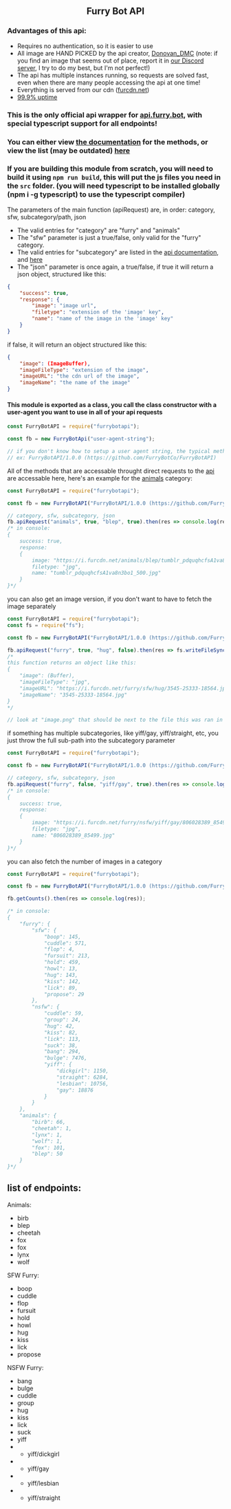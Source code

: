 ## <center>Furry Bot API</center>

### Advantages of this api:
* Requires no authentication, so it is easier to use
* All image are HAND PICKED by the api creator, [Donovan_DMC](https://furry.cool) (note: if you find an image that seems out of place, report it in [our Discord server](https://discord.gg/YazeA7e), I try to do my best, but I'm not perfect!)
* The api has multiple instances running, so requests are solved fast, even when there are many people accessing the api at one time!
* Everything is served from our cdn ([furcdn.net](https://furcdn.net))
* [99.9% uptime](https://status.api.furry.bot/)

### This is the **only** official api wrapper for [api.furry.bot](https://apidocs.furry.bot), with special typescript support for all endpoints!

### You can either view [the documentation](https://apidocs.furry.bot) for the methods, or view the list (may be outdated) [here](#list-of-endpoints) 

### If you are building this module from scratch, you will need to build it using `npm run build`, this will put the js files you need in the `src` folder. (you will need typescript to be installed globally (npm i -g typescript) to use the typescript compiler) 

The parameters of the main function (apiRequest) are, in order: category, sfw, subcategory/path, json<br>
* The valid entries for "category" are "furry" and "animals"<br>
* The "sfw" parameter is just a true/false, only valid for the "furry" category.<br>
* The valid entries for "subcategory" are listed in the [api documentation](https://apidocs.furry.bot), and [here](#list-of-endpoints)
* The "json" parameter is once again, a true/false, if true it will return a json object, structured like this:
```json
{
	"success": true,
	"response": {
		"image": "image url",
		"filetype": "extension of the 'image' key",
		"name": "name of the image in the 'image' key"
	}
}
```
if false, it will return an object structured like this:

```json
{
	"image": (ImageBuffer),
	"imageFileType": "extension of the image",
	"imageURL": "the cdn url of the image",
	"imageName": "the name of the image"
}
```

#### This module is exported as a class, you call the class constructor with a user-agent you want to use in all of your api requests

```js
const FurryBotAPI = require("furrybotapi");

const fb = new FurryBotApi("user-agent-string");

// if you don't know how to setup a user agent string, the typical method is PackageName/PackageVersion (Github/Website URL),
// ex: FurryBotAPI/1.0.0 (https://github.com/FurryBotCo/FurryBotAPI)
```

All of the methods that are accessable throught direct requests to the [api](https://apidocs.furry.bot) are accessable here, here's an example for the [animals](https://apidocs.furry.bot/animals/) category:
```js
const FurryBotAPI = require("furrybotapi");

const fb = new FurryBotAPI("FurryBotAPI/1.0.0 (https://github.com/FurryBotCo/FurryBotAPI)");

// category, sfw, subcategory, json
fb.apiRequest("animals", true, "blep", true).then(res => console.log(res));
/* in console:
{
	success: true,
	response:
	{
		image: "https://i.furcdn.net/animals/blep/tumblr_pdquqhcfsA1va8n3bo1_500.jpg",
		filetype: "jpg",
		name: "tumblr_pdquqhcfsA1va8n3bo1_500.jpg"
	}
}*/
```

you can also get an image version, if you don't want to have to fetch the image separately

```js
const FurryBotAPI = require("furrybotapi");
const fs = require("fs");

const fb = new FurryBotAPI("FurryBotAPI/1.0.0 (https://github.com/FurryBotCo/FurryBotAPI)");

fb.apiRequest("furry", true, "hug", false).then(res => fs.writeFileSync(`${__dirname}/image.png`, res.image));
/*
this function returns an object like this:
{
	"image": (Buffer),
	"imageFileType": "jpg",
	"imageURL": "https://i.furcdn.net/furry/sfw/hug/3545-25333-18564.jpg",
	"imageName": "3545-25333-18564.jpg"
}
*/

// look at "image.png" that should be next to the file this was ran in
```

if something has multiple subcategories, like yiff/gay, yiff/straight, etc, you just throw the full sub-path into the subcategory parameter

```js
const FurryBotAPI = require("furrybotapi");

const fb = new FurryBotAPI("FurryBotAPI/1.0.0 (https://github.com/FurryBotCo/FurryBotAPI)");

// category, sfw, subcategory, json
fb.apiRequest("furry", false, "yiff/gay", true).then(res => console.log(res));
/* in console:
{
	success: true,
	response:
	{
		image: "https://i.furcdn.net/furry/nsfw/yiff/gay/806028389_85499.jpg",
		filetype: "jpg",
		name: "806028389_85499.jpg"
	}
}*/
```

you can also fetch the number of images in a category

```js
const FurryBotAPI = require("furrybotapi");

const fb = new FurryBotAPI("FurryBotAPI/1.0.0 (https://github.com/FurryBotCo/FurryBotAPI)");

fb.getCounts().then(res => console.log(res));

/* in console:
{
	"furry": {
		"sfw": {
			"boop": 145,
			"cuddle": 571,
			"flop": 4,
			"fursuit": 213,
			"hold": 459,
			"howl": 13,
			"hug": 143,
			"kiss": 142,
			"lick": 89,
			"propose": 29
		},
		"nsfw": {
			"cuddle": 59,
			"group": 24,
			"hug": 42,
			"kiss": 82,
			"lick": 113,
			"suck": 38,
			"bang": 294,
			"bulge": 7476,
			"yiff": {
				"dickgirl": 1150,
				"straight": 6284,
				"lesbian": 10756,
				"gay": 18876
			}
		}
	},
	"animals": {
		"birb": 66,
		"cheetah": 1,
		"lynx": 1,
		"wolf": 1,
		"fox": 101,
		"blep": 50
	}
}*/
``` 

## list of endpoints: 

Animals:
* birb
* blep
* cheetah
* fox
* fox
* lynx
* wolf

SFW Furry:
* boop
* cuddle
* flop
* fursuit
* hold
* howl
* hug
* kiss
* lick
* propose

NSFW Furry:
* bang
* bulge
* cuddle
* group
* hug
* kiss
* lick
* suck
* yiff
* * yiff/dickgirl
* * yiff/gay
* * yiff/lesbian
* * yiff/straight
